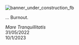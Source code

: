 ![banner_under_construction_fb](https://user-images.githubusercontent.com/32410574/188499567-9d55b724-8df5-4f56-b083-f9e85b7657b1.png)

...
Burnout.

*Mare Tranquillitatis*  
31/05/2022  
10/1/2023
